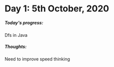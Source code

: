# Day 1: 5th October, 2020
##### Today's progress: 
  Dfs in Java
##### Thoughts:
  Need to improve speed thinking
